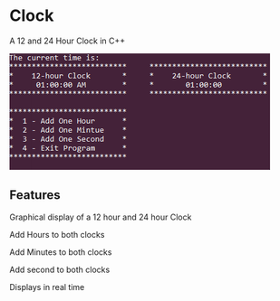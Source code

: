 # Clock
A 12 and 24 Hour Clock in C++

![alt text](https://github.com/Noah670/Clock/blob/master/display/clockDisplay.png)

## Features
Graphical display of a 12 hour and 24 hour Clock

Add Hours to both clocks

Add Minutes to both clocks

Add second to both clocks

Displays in real time

